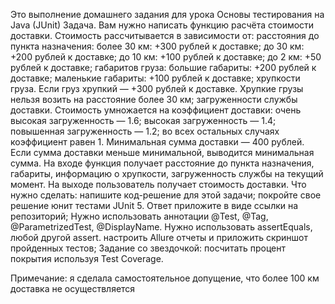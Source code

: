 Это выполнение домашнего задания для урока Основы тестирования на Java (JUnit)
Задача. Вам нужно написать функцию расчёта стоимости доставки.
Стоимость рассчитывается в зависимости от:
расстояния до пункта назначения:
более 30 км: +300 рублей к доставке;
до 30 км: +200 рублей к доставке;
до 10 км: +100 рублей к доставке;
до 2 км: +50 рублей к доставке;
габаритов груза:
большие габариты: +200 рублей к доставке;
маленькие габариты: +100 рублей к доставке;
хрупкости груза. Если груз хрупкий — +300 рублей к доставке. Хрупкие грузы нельзя возить на расстояние более 30 км;
загруженности службы доставки. Стоимость умножается на коэффициент доставки:
очень высокая загруженность — 1.6;
высокая загруженность — 1.4;
повышенная загруженность — 1.2;
во всех остальных случаях коэффициент равен 1.
Минимальная сумма доставки — 400 рублей. Если сумма доставки меньше минимальной, выводится минимальная сумма.
На входе функция получает расстояние до пункта назначения, габариты, информацию о хрупкости, загруженность службы на текущий момент. На выходе пользователь получает стоимость доставки.
Что нужно сделать:
напишите код-решение для этой задачи;
покройте свое решение юнит тестами JUnit 5. Ответ приложите в виде ссылки на репозиторий;
Нужно использовать аннотации @Test, @Tag, @ParametrizedTest, @DisplayName.
Нужно использовать assertEquals, любой другой assert.
настроить Allure отчеты и приложить скриншот пройденных тестов;
Задание со звездочкой: посчитать процент покрытия используя Test Coverage.

Примечание: я сделала самостоятельное допущение, что более 100 км доставка не осуществляется
